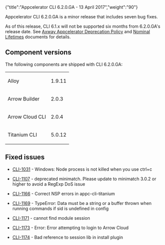 {"title":"Appcelerator CLI 6.2.0.GA - 13 April 2017","weight":"90"}

Appcelerator CLI 6.2.0.GA is a minor release that includes seven bug fixes.

As of this release, CLI 6.1.x will not be supported six months from 6.2.0.GA's release date. See [Axway Appcelerator Deprecation Policy](/docs/appc/AMPLIFY_Appcelerator_Services_Overview/Axway_Appcelerator_Deprecation_Policy/) and [Nominal Lifetimes](/docs/appc/AMPLIFY_Appcelerator_Services_Overview/Axway_Appcelerator_Product_Lifecycle/#nominal-lifetimes) documents for details.

## Component versions

The following components are shipped with CLI 6.2.0.GA:

<table class="confluenceTable"><thead class=" "></thead><tfoot class=" "></tfoot><tbody class=" "><tr><td class="confluenceTd" rowspan="1" colspan="1"><p>Alloy</p></td><td class="confluenceTd" rowspan="1" colspan="1"><p>1.9.11</p></td></tr><tr><td class="confluenceTd" rowspan="1" colspan="1"><p>Arrow Builder</p></td><td class="confluenceTd" rowspan="1" colspan="1"><p>2.0.3</p></td></tr><tr><td class="confluenceTd" rowspan="1" colspan="1"><p>Arrow Cloud CLI</p></td><td class="confluenceTd" rowspan="1" colspan="1"><p>2.0.4</p></td></tr><tr><td class="confluenceTd" rowspan="1" colspan="1"><p>Titanium CLI</p></td><td class="confluenceTd" rowspan="1" colspan="1"><p>5.0.12</p></td></tr></tbody></table>

## Fixed issues

* [CLI-1031](https://jira.appcelerator.org/browse/CLI-1031) - Windows: Node process is not killed when you use ctrl+c

* [CLI-1107](https://jira.appcelerator.org/browse/CLI-1107) - deprecated minimatch. Please update to minimatch 3.0.2 or higher to avoid a RegExp DoS issue

* [CLI-1166](https://jira.appcelerator.org/browse/CLI-1166) - Correct NSP errors in appc-cli-titanium

* [CLI-1169](https://jira.appcelerator.org/browse/CLI-1169) - TypeError: Data must be a string or a buffer thrown when running commands if sid is undefined in config

* [CLI-1171](https://jira.appcelerator.org/browse/CLI-1171) - cannot find module session

* [CLI-1173](https://jira.appcelerator.org/browse/CLI-1173) - Error: Error attempting to login to Arrow Cloud

* [CLI-1174](https://jira.appcelerator.org/browse/CLI-1174) - Bad reference to session lib in install plugin
